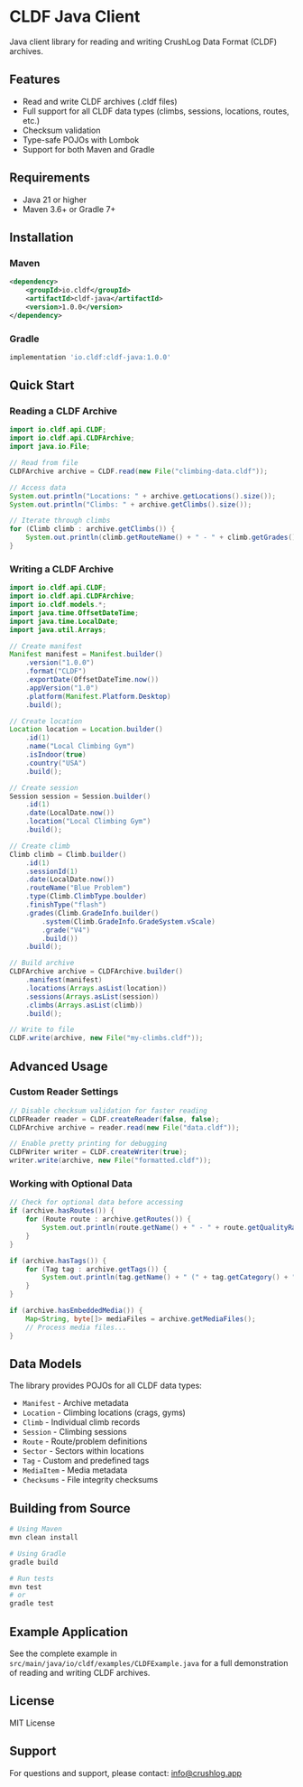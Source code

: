 # CLDF Java Client

Java client library for reading and writing CrushLog Data Format (CLDF) archives.

## Features

- Read and write CLDF archives (.cldf files)
- Full support for all CLDF data types (climbs, sessions, locations, routes, etc.)
- Checksum validation
- Type-safe POJOs with Lombok
- Support for both Maven and Gradle

## Requirements

- Java 21 or higher
- Maven 3.6+ or Gradle 7+

## Installation

### Maven

```xml
<dependency>
    <groupId>io.cldf</groupId>
    <artifactId>cldf-java</artifactId>
    <version>1.0.0</version>
</dependency>
```

### Gradle

```gradle
implementation 'io.cldf:cldf-java:1.0.0'
```

## Quick Start

### Reading a CLDF Archive

```java
import io.cldf.api.CLDF;
import io.cldf.api.CLDFArchive;
import java.io.File;

// Read from file
CLDFArchive archive = CLDF.read(new File("climbing-data.cldf"));

// Access data
System.out.println("Locations: " + archive.getLocations().size());
System.out.println("Climbs: " + archive.getClimbs().size());

// Iterate through climbs
for (Climb climb : archive.getClimbs()) {
    System.out.println(climb.getRouteName() + " - " + climb.getGrades().getGrade());
}
```

### Writing a CLDF Archive

```java
import io.cldf.api.CLDF;
import io.cldf.api.CLDFArchive;
import io.cldf.models.*;
import java.time.OffsetDateTime;
import java.time.LocalDate;
import java.util.Arrays;

// Create manifest
Manifest manifest = Manifest.builder()
    .version("1.0.0")
    .format("CLDF")
    .exportDate(OffsetDateTime.now())
    .appVersion("1.0")
    .platform(Manifest.Platform.Desktop)
    .build();

// Create location
Location location = Location.builder()
    .id(1)
    .name("Local Climbing Gym")
    .isIndoor(true)
    .country("USA")
    .build();

// Create session
Session session = Session.builder()
    .id(1)
    .date(LocalDate.now())
    .location("Local Climbing Gym")
    .build();

// Create climb
Climb climb = Climb.builder()
    .id(1)
    .sessionId(1)
    .date(LocalDate.now())
    .routeName("Blue Problem")
    .type(Climb.ClimbType.boulder)
    .finishType("flash")
    .grades(Climb.GradeInfo.builder()
        .system(Climb.GradeInfo.GradeSystem.vScale)
        .grade("V4")
        .build())
    .build();

// Build archive
CLDFArchive archive = CLDFArchive.builder()
    .manifest(manifest)
    .locations(Arrays.asList(location))
    .sessions(Arrays.asList(session))
    .climbs(Arrays.asList(climb))
    .build();

// Write to file
CLDF.write(archive, new File("my-climbs.cldf"));
```

## Advanced Usage

### Custom Reader Settings

```java
// Disable checksum validation for faster reading
CLDFReader reader = CLDF.createReader(false, false);
CLDFArchive archive = reader.read(new File("data.cldf"));

// Enable pretty printing for debugging
CLDFWriter writer = CLDF.createWriter(true);
writer.write(archive, new File("formatted.cldf"));
```

### Working with Optional Data

```java
// Check for optional data before accessing
if (archive.hasRoutes()) {
    for (Route route : archive.getRoutes()) {
        System.out.println(route.getName() + " - " + route.getQualityRating() + " stars");
    }
}

if (archive.hasTags()) {
    for (Tag tag : archive.getTags()) {
        System.out.println(tag.getName() + " (" + tag.getCategory() + ")");
    }
}

if (archive.hasEmbeddedMedia()) {
    Map<String, byte[]> mediaFiles = archive.getMediaFiles();
    // Process media files...
}
```

## Data Models

The library provides POJOs for all CLDF data types:

- `Manifest` - Archive metadata
- `Location` - Climbing locations (crags, gyms)
- `Climb` - Individual climb records
- `Session` - Climbing sessions
- `Route` - Route/problem definitions
- `Sector` - Sectors within locations
- `Tag` - Custom and predefined tags
- `MediaItem` - Media metadata
- `Checksums` - File integrity checksums

## Building from Source

```bash
# Using Maven
mvn clean install

# Using Gradle
gradle build

# Run tests
mvn test
# or
gradle test
```

## Example Application

See the complete example in `src/main/java/io/cldf/examples/CLDFExample.java` for a full demonstration of reading and writing CLDF archives.

## License

MIT License

## Support

For questions and support, please contact: info@crushlog.app